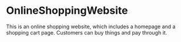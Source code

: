 # OnlineShoppingWebsite
This is an online shopping website, which includes a homepage and a shopping cart page. Customers can buy things and pay through it.
